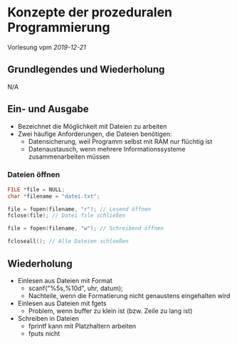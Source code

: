 # Konzepte der prozeduralen Programmierung

Vorlesung vpm *2019-12-21*

## Grundlegendes und Wiederholung

N/A

## Ein- und Ausgabe

- Bezeichnet die Möglichkeit mit Dateien zu arbeiten
- Zwei häufige Anforderungen, die Dateien benötigen:
  - Datensicherung, weil Programm selbst mit RAM nur flüchtig ist
  - Datenaustausch, wenn mehrere Informationssysteme zusammenarbeiten müssen

### Dateien öffnen

```c
FILE *file = NULL;
char *filename = "datei.txt";

file = fopen(filename, "r"); // Lesend öffnen
fclose(file); // Datei file schließen

file = fopen(filename, "w"); // Schreibend öffnen

fcloseall(); // Alle Dateien schloeßen
```

## Wiederholung

- Einlesen aus Dateien mit Format
  - scanf("%5s,%10d", uhr, datum);
  - Nachteile, wenn die Formatierung nicht genaustens eingehalten wird
- Einlesen aus Dateien mit fgets
  - Problem, wenn buffer zu klein ist (bzw. Zeile zu lang ist)
- Schreiben in Dateien
  - fprintf kann mit Platzhaltern arbeiten
  - fputs nicht
